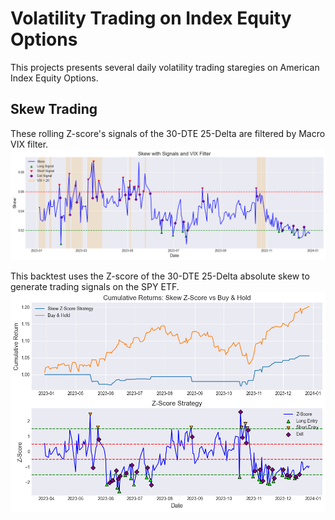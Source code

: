 # **Volatility Trading on Index Equity Options**

This projects presents several daily volatility trading staregies on American Index Equity Options.

## **Skew Trading**

These rolling Z-score's signals of the 30-DTE 25-Delta are filtered by Macro VIX filter.
![Skew](plots/z_score_signal_vix_filter.png)

This backtest uses the Z-score of the 30-DTE 25-Delta absolute skew to generate trading signals on the SPY ETF.
![Skew](plots/backtest_skew_spy.png)


